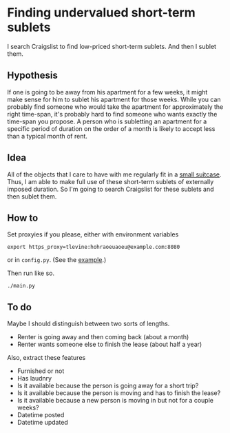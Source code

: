 Finding undervalued short-term sublets
======
I search Craigslist to find low-priced short-term sublets.
And then I sublet them.

## Hypothesis
If one is going to be away from his apartment for a few weeks,
it might make sense for him to sublet his apartment for those weeks.
While you can probably find someone who would take the apartment
for approximately the right time-span, it's probably hard to find
someone who wants exactly the time-span you propose. A person
who is subletting an apartment for a specific period of duration
on the order of a month is likely to accept less than a typical
month of rent.

## Idea
All of the objects that I care to have with me regularly fit in
a [small suitcase](http://thomaslevine.com/!/stuff-2014-02).
Thus, I am able to make full use of these
short-term sublets of externally imposed duration. So I'm going
to search Craigslist for these sublets and then sublet them.

## How to
Set proxyies if you please, either with environment variables

    export https_proxy=tlevine:hohraoeuaoeu@example.com:8080

or in `config.py`. (See the [example](config.py.example).)

Then run like so.

    ./main.py

## To do
Maybe I should distinguish between two sorts of lengths.

* Renter is going away and then coming back (about a month)
* Renter wants someone else to finish the lease (about half a year)

Also, extract these features

* Furnished or not
* Has laudnry
* Is it available because the person is going away for a short trip?
* Is it available because the person is moving and has to finish the lease?
* Is it available because a new person is moving in but not for a couple weeks?
* Datetime posted
* Datetime updated

